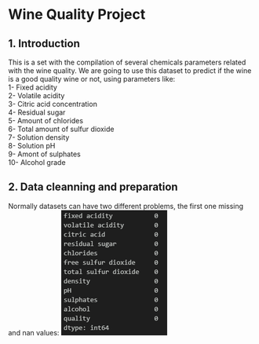 # Wine Quality Project

## 1. Introduction

This is a set with the compilation of several chemicals parameters related with the wine quality. We are going to use this dataset to predict if the wine is a good quality wine or not, using parameters like:<br/>
1- Fixed acidity<br/>
2- Volatile acidity<br/>
3- Citric acid concentration<br/>
4- Residual sugar<br/>
5- Amount of chlorides<br/>
6- Total amount of sulfur dioxide<br/>
7- Solution density<br/>
8- Solution pH<br/>
9- Amont of sulphates<br/>
10- Alcohol grade<br/>

## 2. Data cleanning and preparation 

Normally datasets can have two different problems, the first one missing and nan values:
![Project Screenshot](Images/is_nan.png)
